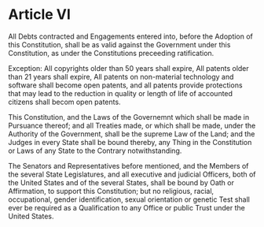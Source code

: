 # Article VI

All Debts contracted and Engagements entered into, before the Adoption of this Constitution, shall be as valid against the Government under this Constitution, as under the Constitutions preceeding ratification.

Exception:  All copyrights older than 50 years shall expire, All patents older than 21 years shall expire, All patents on non-material technology and software shall become open patents, and all patents provide protections that may lead to the reduction in quality or length of life of accounted citizens shall becom open patents.

This Constitution, and the Laws of the Governemnt which shall be made in Pursuance thereof; and all Treaties made, or which shall be made, under the Authority of the Government, shall be the supreme Law of the Land; and the Judges in every State shall be bound thereby, any Thing in the Constitution or Laws of any State to the Contrary notwithstanding.

The Senators and Representatives before mentioned, and the Members of the several State Legislatures, and all executive and judicial Officers, both of the United States and of the several States, shall be bound by Oath or Affirmation, to support this Constitution; but no religious, racial, occupational, gender identification, sexual orientation or genetic Test shall ever be required as a Qualification to any Office or public Trust under the United States.

